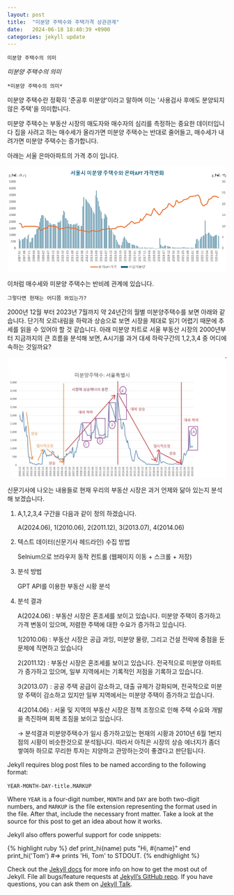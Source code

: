 ```yaml
---
layout: post
title:  "미분양 주택수와 주택가격 상관관계"
date:   2024-06-18 18:40:39 +0900
categories: jekyll update
---
```

`미분양 주택수의 의미`

*미분양 주택수의 의미*

`*미분양 주택수의 의미*`

미분양 주택수란 정확히 '준공후 미분양'이라고 말하며 이는 '사용검사 후에도 분양되지 않은 주택'을 의미합니다.

미분양 주택수는 부동산 시장의 매도자와 매수자의 심리를 측정하는 중요한 데이터입니다
집을 사려고 하는 매수세가 올라가면 미분양 주택수는 반대로 줄어들고, 매수세가 내려가면 미분양 주택수는 증가합니다.

아래는 서울 은마아파트의 가격 추이 입니다.

[![Unma Image](https://github.com/Timeleeh/skkufinal.github.io/blob/main/unma.png?raw=true)](https://github.com/Timeleeh/skkufinal.github.io/blob/main/unma.png?raw=true)

이처럼 매수세와 미분양 주택수는 반비례 관계에 있습니다.



`그렇다면 현재는 어디쯤 와있는가?`

2000년 12월 부터 2023년 7월까지 약 24년간의 월별 미분양주택수를 보면 아래와 같습니다.
단기적 오르내림을 하락과 상승으로 보면 시장을 제대로 읽기 어렵기 때문에 추세를 읽을 수 있어야 할 것 같습니다.
아래 미분양 차트로 서울 부동산 시장의 2000년부터 지금까지의 큰 흐름을 분석해 보면, A시기를 과거 대세 하락구간의 1,2,3,4 중 어디에 속하는 것일까요?

![Seoul Image](https://github.com/Timeleeh/skkufinal.github.io/blob/main/seoul.png?raw=true)

신문기사에 나오는 내용들로 현재 우리의 부동산 시장은 과거 언제와 닮아 있는지 분석해 보겠습니다.

 1. A,1,2,3,4 구간을 다음과 같이 정의 하겠습니다.

    A(2024.06), 1(2010.06), 2(2011.12), 3(2013.07), 4(2014.06)

2. 텍스트 데이터(신문기사 헤드라인) 수집 방법

   Selnium으로 브라우저 동작 컨트롤 (웹페이지 이동 + 스크롤 + 저장)

3. 분석 방법

   GPT API를 이용한 부동산 시황 분석

4. 분석 결과

   A(2024.06) : 부동산 시장은 혼조세를 보이고 있습니다. 미분양 주택이 증가하고 가격 변동이 있으며, 저렴한 주택에 대한 수요가 증가하고 있습니다.
   
   1(2010.06) : 부동산 시장은 공급 과잉, 미분양 물량, 그리고 건설 전략에 중점을 둔 문제에 직면하고 있습니다
   
   2(2011.12) : 부동산 시장은 혼조세를 보이고 있습니다. 전국적으로 미분양 아파트가 증가하고 있으며, 일부 지역에서는 기록적인 저점을 기록하고 있습니다.
   
   3(2013.07) : 공공 주택 공급이 감소하고, 대출 규제가 강화되며, 전국적으로 미분양 주택이 감소하고 있지만 일부 지역에서는 미분양 주택이 증가하고 있습니다.
   
   4(2014.06) : 서울 및 지역의 부동산 시장은 정책 조정으로 인해 주택 수요와 개발을 촉진하며 회복 조짐을 보이고 있습니다.
   
   → 분석결과 미분양주택수가 일시 증가하고있는 현재의 시황과 2010년 6월 1번지점의 시황이 비슷한것으로 분석됩니다. 따라서 아직은 시장의 상승 에너지가 좀더 쌓여하 하므로 무리한 투자는 지양하고 관망하는것이 좋겠다고 판단됩니다.


Jekyll requires blog post files to be named according to the following format:

`YEAR-MONTH-DAY-title.MARKUP`

Where `YEAR` is a four-digit number, `MONTH` and `DAY` are both two-digit numbers, and `MARKUP` is the file extension representing the format used in the file. After that, include the necessary front matter. Take a look at the source for this post to get an idea about how it works.

Jekyll also offers powerful support for code snippets:

{% highlight ruby %}
def print_hi(name)
  puts "Hi, #{name}"
end
print_hi('Tom')
#=> prints 'Hi, Tom' to STDOUT.
{% endhighlight %}

Check out the [Jekyll docs][jekyll-docs] for more info on how to get the most out of Jekyll. File all bugs/feature requests at [Jekyll’s GitHub repo][jekyll-gh]. If you have questions, you can ask them on [Jekyll Talk][jekyll-talk].

[jekyll-docs]: https://jekyllrb.com/docs/home
[jekyll-gh]:   https://github.com/jekyll/jekyll
[jekyll-talk]: https://talk.jekyllrb.com/
